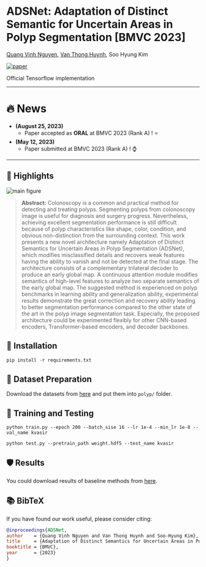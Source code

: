# **ADSNet: Adaptation of Distinct Semantic for Uncertain Areas in Polyp Segmentation [BMVC 2023]** 

[Quang Vinh Nguyen](https://github.com/vinhhust2806), 
[Van Thong Huynh](https://github.com/th2l),
Soo Hyung Kim

[![paper](https://img.shields.io/badge/arXiv-Paper-<COLOR>.svg)](https://arxiv.org/pdf/2405.07523)

Official Tensorflow implementation

<hr />

# :fire: News
* **(August 25, 2023)**
  * Paper accepted as **ORAL** at BMVC 2023 (Rank A) ! ⭐
* **(May 12, 2023)**
  * Paper submitted at BMVC 2023 (Rank A) ! ⌚

<hr />

## 🔑 Highlights

![main figure](architecture.png)

> **Abstract:** Colonoscopy is a common and practical method for detecting and treating polyps. Segmenting polyps from colonoscopy image is useful for diagnosis and surgery progress. Nevertheless, achieving excellent segmentation performance is still difficult because of polyp characteristics like shape, color, condition, and obvious non-distinction from the surrounding context. This work presents a new novel architecture namely Adaptation of Distinct Semantics for Uncertain Areas in Polyp Segmentation (ADSNet), which modifies misclassified details and recovers weak features having the ability to vanish and not be detected at the final stage. The architecture consists of a complementary trilateral decoder to produce an early global map. A continuous attention module modifies semantics of high-level features to analyze two separate semantics of the early global map. The suggested method is experienced on polyp benchmarks in learning ability and generalization ability, experimental results demonstrate the great correction and recovery ability leading to better segmentation performance compared to the other state of the art
in the polyp image segmentation task. Especially, the proposed architecture could be experimented flexibly for other CNN-based encoders, Transformer-based encoders, and decoder backbones.

## 🌱 Installation
```python
pip install -r requirements.txt
```

## 🍓 Dataset Preparation
Download the datasets from [here](https://drive.google.com/file/d/1pFxb9NbM8mj_rlSawTlcXG1OdVGAbRQC/view?usp=sharing) and put them into `polyp/` folder.

## 🚀 Training and Testing
```python train.py --epoch 200 --batch_sise 16 --lr 1e-4 --min_lr 1e-8 --val_name kvasir```

```python test.py --pretrain_path weight.hdf5 --test_name kvasir```


## 🛡️ Results
You could download results of baseline methods from [here](https://drive.google.com/file/d/1xvjRl70pZbOO6wI5p94CSpZK2RAUnUnx/view?usp=sharing).

## 📚 BibTeX
If you have found our work useful, please consider citing:
```bibtex
@inproceedings{ADSNet,
author    = {Quang Vinh Nguyen and Van Thong Huynh and Soo-Hyung Kim},
title     = {Adaptation of Distinct Semantics for Uncertain Areas in Polyp Segmentation},
booktitle = {BMVC},
year      = {2023}
}
```
